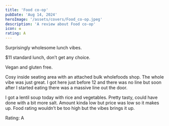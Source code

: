 ```yaml
---
title: 'Food co-op'
pubDate: 'Aug 14, 2024'
heroImage: '/assets/covers/Food_co-op.jpeg'
description: 'A review about Food co-op'
icon: ♻️
rating: A
---
```


Surprisingly wholesome lunch vibes.

$11 standard lunch, don’t get any choice.

Vegan and gluten free.

Cosy inside seating area with an attached bulk wholefoods shop. The whole vibe was just great. I got here just before 12 and there was no line but soon after I started eating there was a massive line out the door.

I got a lentil soup today with rice and vegetables. Pretty tasty, could have done with a bit more salt. Amount kinda low but price was low so it makes up. Food rating wouldn’t be too high but the vibes brings it up.

Rating: A
